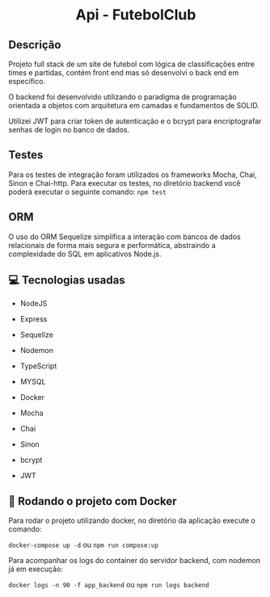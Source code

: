 <div align="center">
  <h1>Api - FutebolClub</h1>
</div>

## Descrição

Projeto full stack de um site de futebol com lógica de classificações entre times e partidas, contém front end mas só desenvolvi o back end em específico.

O backend foi desenvolvido utilizando o paradigma de programação orientada a objetos com arquitetura em camadas e fundamentos de SOLID.

Utilizei JWT para criar token de autenticação e o bcrypt para encriptografar senhas de login no banco de dados.

## Testes
Para os testes de integração foram utilizados os frameworks Mocha, Chai, Sinon e Chai-http. Para executar os testes, no diretório backend você poderá executar o seguinte comando:
`npm test`

## ORM
O uso do ORM Sequelize simplifica a interação com bancos de dados relacionais de forma mais segura e performática, abstraindo a complexidade do SQL em aplicativos Node.js.

## 💻 Tecnologias usadas

  * NodeJS
    
  * Express
    
  * Sequelize

  * Nodemon

  * TypeScript

  * MYSQL

  * Docker
    
  * Mocha
    
  * Chai
    
  * Sinon
    
  * bcrypt
    
  * JWT


## 🐋 Rodando o projeto com Docker
Para rodar o projeto utilizando docker, no diretório da aplicação execute o comando:

`docker-compose up -d`
ou
`npm run compose:up`

Para acompanhar os logs do container do servidor backend, com nodemon já em execução:

`docker logs -n 90 -f app_backend`
ou
`npm run logs backend`
